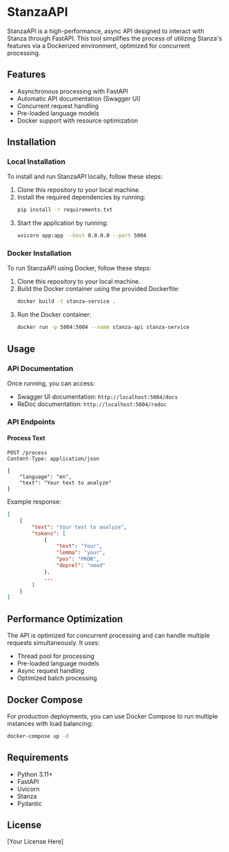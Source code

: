 # StanzaAPI

StanzaAPI is a high-performance, async API designed to interact with Stanza through FastAPI. This tool simplifies the process of utilizing Stanza's features via a Dockerized environment, optimized for concurrent processing.

## Features
- Asynchronous processing with FastAPI
- Automatic API documentation (Swagger UI)
- Concurrent request handling
- Pre-loaded language models
- Docker support with resource optimization

## Installation

### Local Installation
To install and run StanzaAPI locally, follow these steps:
1. Clone this repository to your local machine.
2. Install the required dependencies by running:
   ```bash
   pip install -r requirements.txt
   ```
3. Start the application by running:
   ```bash
   uvicorn app:app --host 0.0.0.0 --port 5004
   ```

### Docker Installation
To run StanzaAPI using Docker, follow these steps:
1. Clone this repository to your local machine.
2. Build the Docker container using the provided Dockerfile:
   ```bash
   docker build -t stanza-service .
   ```
3. Run the Docker container:
   ```bash
   docker run -p 5004:5004 --name stanza-api stanza-service
   ```

## Usage

### API Documentation
Once running, you can access:
- Swagger UI documentation: `http://localhost:5004/docs`
- ReDoc documentation: `http://localhost:5004/redoc`

### API Endpoints

#### Process Text
```http
POST /process
Content-Type: application/json

{
    "language": "en",
    "text": "Your text to analyze"
}
```

Example response:
```json
[
    {
        "text": "Your text to analyze",
        "tokens": [
            {
                "text": "Your",
                "lemma": "your",
                "pos": "PRON",
                "deprel": "nmod"
            },
            ...
        ]
    }
]
```

## Performance Optimization
The API is optimized for concurrent processing and can handle multiple requests simultaneously. It uses:
- Thread pool for processing
- Pre-loaded language models
- Async request handling
- Optimized batch processing

## Docker Compose
For production deployments, you can use Docker Compose to run multiple instances with load balancing:
```bash
docker-compose up -d
```

## Requirements
- Python 3.11+
- FastAPI
- Uvicorn
- Stanza
- Pydantic

## License
[Your License Here]
